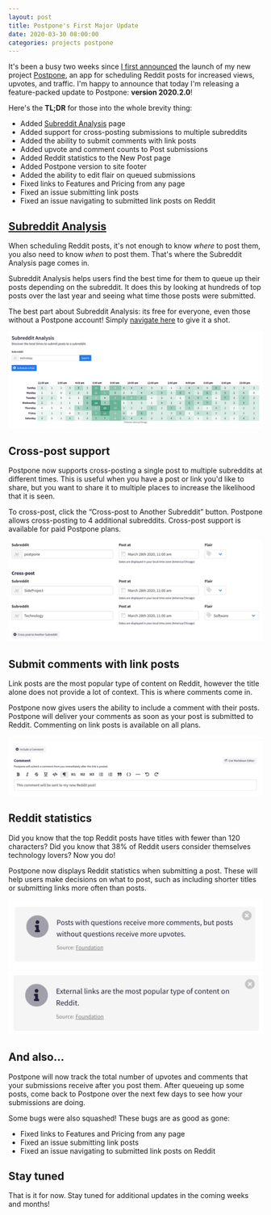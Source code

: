 ```yaml
---
layout: post
title: Postpone's First Major Update
date: 2020-03-30 08:00:00
categories: projects postpone
---
```


It's been a busy two weeks since [I first announced](http://www.grantmcconnaughey.com/blog/2020/03/16/announcing-postpone/) the launch of my new project [Postpone](https://www.postpone.app), an app for scheduling Reddit posts for increased views, upvotes, and traffic. I'm happy to announce that today I'm releasing a feature-packed update to Postpone: **version 2020.2.0**!

Here's the **TL;DR** for those into the whole brevity thing:
- Added [Subreddit Analysis](https://www.postpone.app/analysis) page
- Added support for cross-posting submissions to multiple subreddits
- Added the ability to submit comments with link posts
- Added upvote and comment counts to Post submissions
- Added Reddit statistics to the New Post page
- Added Postpone version to site footer
- Added the ability to edit flair on queued submissions
- Fixed links to Features and Pricing from any page
- Fixed an issue submitting link posts
- Fixed an issue navigating to submitted link posts on Reddit

## [Subreddit Analysis](https://www.postpone.app/analysis)
When scheduling Reddit posts, it's not enough to know _where_ to post them, you also need to know _when_ to post them. That's where the Subreddit Analysis page comes in.

Subreddit Analysis helps users find the best time for them to queue up their posts depending on the subreddit. It does this by looking at hundreds of top posts over the last year and seeing what time those posts were submitted.

The best part about Subreddit Analysis: its free for everyone, even those without a Postpone account! Simply [navigate here](https://www.postpone.app/analysis) to give it a shot.

![Subreddit Analysis page](/images/projects/postpone/subreddit-analysis.png)

## Cross-post support
Postpone now supports cross-posting a single post to multiple subreddits at different times. This is useful when you have a post or link you'd like to share, but you want to share it to multiple places to increase the likelihood that it is seen.

To cross-post, click the “Cross-post to Another Subreddit” button. Postpone allows cross-posting to 4 additional subreddits. Cross-post support is available for paid Postpone plans.

![Cross-post support](/images/projects/postpone/cross-posting.png)

## Submit comments with link posts
Link posts are the most popular type of content on Reddit, however the title alone does not provide a lot of context. This is where comments come in.

Postpone now gives users the ability to include a comment with their posts. Postpone will deliver your comments as soon as your post is submitted to Reddit. Commenting on link posts is available on all plans.

![Link post comments](/images/projects/postpone/link-post-comments.png)

## Reddit statistics
Did you know that the top Reddit posts have titles with fewer than 120 characters? Did you know that 38% of Reddit users consider themselves technology lovers? Now you do!

Postpone now displays Reddit statistics when submitting a post. These will help users make decisions on what to post, such as including shorter titles or submitting links more often than posts.

![Reddit statistics](/images/projects/postpone/reddit-stats-1.png)
![Reddit statistics](/images/projects/postpone/reddit-stats-2.png)

## And also…
Postpone will now track the total number of upvotes and comments that your submissions receive after you post them. After queueing up some posts, come back to Postpone over the next few days to see how your submissions are doing.

Some bugs were also squashed! These bugs are as good as gone:
- Fixed links to Features and Pricing from any page
- Fixed an issue submitting link posts
- Fixed an issue navigating to submitted link posts on Reddit

## Stay tuned

That is it for now. Stay tuned for additional updates in the coming weeks and months!
